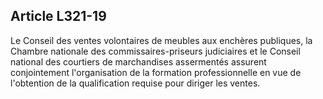 Article L321-19
----
Le Conseil des ventes volontaires de meubles aux enchères publiques, la Chambre
nationale des commissaires-priseurs judiciaires et le Conseil national des
courtiers de marchandises assermentés assurent conjointement l'organisation de
la formation professionnelle en vue de l'obtention de la qualification requise
pour diriger les ventes.
